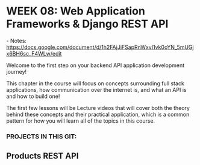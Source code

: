 # WEEK 08: Web Application Frameworks & Django REST API   

\- Notes: https://docs.google.com/document/d/1h2FAjJiFSapRnWxvI1vk0oYN_5mUGjx6BH6sc_F4WLw/edit  


Welcome to the first step on your backend API application development journey!  

This chapter in the course will focus on concepts surrounding full stack applications, how communication over the internet is, and what an API is and how to build one!  

The first few lessons will be Lecture videos that will cover both the theory behind these concepts and their practical application, which is a common pattern for how you will learn all of the topics in this course.  


### PROJECTS IN THIS GIT:  
## Products REST API



